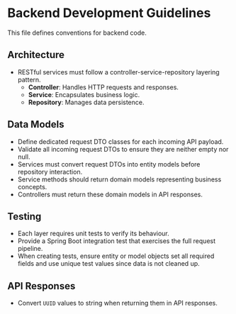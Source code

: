 # Backend Development Guidelines

This file defines conventions for backend code.

## Architecture

- RESTful services must follow a controller-service-repository layering pattern.
  - **Controller**: Handles HTTP requests and responses.
  - **Service**: Encapsulates business logic.
  - **Repository**: Manages data persistence.

## Data Models

- Define dedicated request DTO classes for each incoming API payload.
- Validate all incoming request DTOs to ensure they are neither empty nor null.
- Services must convert request DTOs into entity models before repository interaction.
- Service methods should return domain models representing business concepts.
- Controllers must return these domain models in API responses.

## Testing

- Each layer requires unit tests to verify its behaviour.
- Provide a Spring Boot integration test that exercises the full request pipeline.
- When creating tests, ensure entity or model objects set all required fields and use unique test values since data is not cleaned up.

## API Responses

- Convert `UUID` values to string when returning them in API responses.


